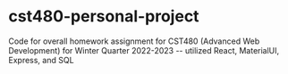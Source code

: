# cst480-personal-project
Code for overall homework assignment for CST480 (Advanced Web Development) for Winter Quarter 2022-2023 -- utilized React, MaterialUI, Express, and SQL
